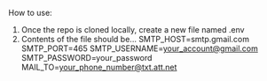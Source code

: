 How to use:

1. Once the repo is cloned locally, create a new file named .env
2. Contents of the file should be...
SMTP_HOST=smtp.gmail.com
SMTP_PORT=465
SMTP_USERNAME=your_account@gmail.com
SMTP_PASSWORD=your_password
MAIL_TO=your_phone_number@txt.att.net
